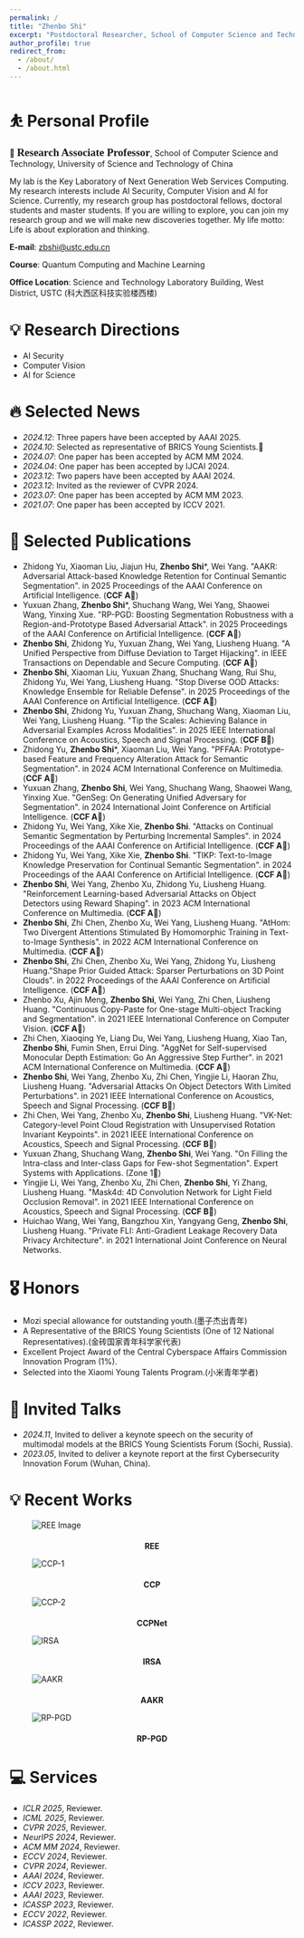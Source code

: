 ```yaml
---
permalink: /
title: "Zhenbo Shi"
excerpt: "Postdoctoral Researcher, School of Computer Science and Technology, University of Science and Technology of China."
author_profile: true
redirect_from: 
  - /about/
  - /about.html
---
```



<span class='anchor' id='about-me'></span>

# ⛹️ Personal Profile
👔 <span style="font-family: 'Times New Roman', serif; font-weight: bold; font-size: 19px;">Research Associate Professor</span>, School of Computer Science and Technology, University of Science and Technology of China

My lab is the Key Laboratory of Next Generation Web Services Computing.
My research interests include AI Security, Computer Vision and AI for Science.
Currently, my research group has postdoctoral fellows, doctoral students and master students.
If you are willing to explore, you can join my research group and we will make new discoveries together.
My life motto: Life is about exploration and thinking.

**E-mail**: zbshi@ustc.edu.cn

**Course**: Quantum Computing and Machine Learning
 
**Office Location**: Science and Technology Laboratory Building, West District, USTC (科大西区科技实验楼西楼)

# 💡 Research Directions
- AI Security
- Computer Vision
- AI for Science


# 🔥 Selected News
- *2024.12*: Three papers have been accepted by AAAI 2025.
- *2024.10*: Selected as representative of BRICS Young Scientists.🎉
- *2024.07*: One paper has been accepted by ACM MM 2024.
- *2024.04*: One paper has been accepted by IJCAI 2024.
- *2023.12*: Two papers have been accepted by AAAI 2024.
- *2023.12*: Invited as the reviewer of CVPR 2024.
- *2023.07*: One paper has been accepted by ACM MM 2023.
- *2021.07*: One paper has been accepted by ICCV 2021.

# 📝 Selected Publications 

- Zhidong Yu, Xiaoman Liu, Jiajun Hu, **Zhenbo Shi***, Wei Yang. "AAKR: Adversarial Attack-based Knowledge Retention for Continual Semantic Segmentation". in 2025 Proceedings of the AAAI Conference on Artificial Intelligence. (**CCF A**🎉)
- Yuxuan Zhang, **Zhenbo Shi***, Shuchang Wang, Wei Yang, Shaowei Wang, Yinxing Xue. "RP-PGD: Boosting Segmentation Robustness with a Region-and-Prototype Based Adversarial Attack". in 2025 Proceedings of the AAAI Conference on Artificial Intelligence. (**CCF A**🎉)
- **Zhenbo Shi**, Zhidong Yu, Yuxuan Zhang, Wei Yang, Liusheng Huang. "A Unified Perspective from Diffuse Deviation to Target Hijacking". in IEEE Transactions on Dependable and Secure Computing. (**CCF A**🎉)
- **Zhenbo Shi**, Xiaoman Liu, Yuxuan Zhang, Shuchang Wang, Rui Shu, Zhidong Yu, Wei Yang, Liusheng Huang. "Stop Diverse OOD Attacks: Knowledge Ensemble for Reliable Defense". in 2025 Proceedings of the AAAI Conference on Artificial Intelligence. (**CCF A**🎉)
- **Zhenbo Shi**, Zhidong Yu, Yuxuan Zhang, Shuchang Wang, Xiaoman Liu, Wei Yang, Liusheng Huang. "Tip the Scales: Achieving Balance in Adversarial Examples Across Modalities". in 2025 IEEE International Conference on Acoustics, Speech and Signal Processing. (**CCF B**🎉)
- Zhidong Yu, **Zhenbo Shi***, Xiaoman Liu, Wei Yang. "PFFAA: Prototype-based Feature and Frequency Alteration Attack for Semantic Segmentation". in 2024 ACM International Conference on Multimedia. (**CCF A**🎉)
- Yuxuan Zhang, **Zhenbo Shi**, Wei Yang, Shuchang Wang, Shaowei Wang, Yinxing Xue. "GenSeg: On Generating Unified Adversary for Segmentation". in 2024 International Joint Conference on Artificial Intelligence. (**CCF A**🎉)
- Zhidong Yu, Wei Yang, Xike Xie, **Zhenbo Shi**. "Attacks on Continual Semantic Segmentation by Perturbing Incremental Samples". in 2024 Proceedings of the AAAI Conference on Artificial Intelligence. (**CCF A**🎉)
- Zhidong Yu, Wei Yang, Xike Xie, **Zhenbo Shi**. "TIKP: Text-to-Image Knowledge Preservation for Continual Semantic Segmentation". in 2024 Proceedings of the AAAI Conference on Artificial Intelligence. (**CCF A**🎉)
- **Zhenbo Shi**, Wei Yang, Zhenbo Xu, Zhidong Yu, Liusheng Huang. "Reinforcement Learning-based Adversarial Attacks on Object Detectors using Reward Shaping". in 2023 ACM International Conference on Multimedia. (**CCF A**🎉)
- **Zhenbo Shi**, Zhi Chen, Zhenbo Xu, Wei Yang, Liusheng Huang. "AtHom: Two Divergent Attentions Stimulated By Homomorphic Training in Text-to-Image Synthesis". in 2022 ACM International Conference on Multimedia. (**CCF A**🎉)
- **Zhenbo Shi**, Zhi Chen, Zhenbo Xu, Wei Yang, Zhidong Yu, Liusheng Huang."Shape Prior Guided Attack: Sparser Perturbations on 3D Point Clouds". in 2022 Proceedings of the AAAI Conference on Artificial Intelligence. (**CCF A**🎉)
- Zhenbo Xu, Ajin Meng, **Zhenbo Shi**, Wei Yang, Zhi Chen, Liusheng Huang. "Continuous Copy-Paste for One-stage Multi-object Tracking and Segmentation". in 2021 IEEE International Conference on Computer Vision. (**CCF A**🎉)
- Zhi Chen, Xiaoqing Ye, Liang Du, Wei Yang, Liusheng Huang, Xiao Tan, **Zhenbo Shi**, Fumin Shen, Errui Ding. "AggNet for Self-supervised Monocular Depth Estimation: Go An Aggressive Step Further". in 2021 ACM International Conference on Multimedia. (**CCF A**🎉)
- **Zhenbo Shi**, Wei Yang, Zhenbo Xu, Zhi Chen, Yingjie Li, Haoran Zhu, Liusheng Huang. "Adversarial Attacks On Object Detectors With Limited Perturbations". in 2021 IEEE International Conference on Acoustics, Speech and Signal Processing. (**CCF B**🎉)
- Zhi Chen, Wei Yang, Zhenbo Xu, **Zhenbo Shi**, Liusheng Huang. "VK-Net: Category-level Point Cloud Registration with Unsupervised Rotation Invariant Keypoints". in 2021 IEEE International Conference on Acoustics, Speech and Signal Processing. (**CCF B**🎉)
- Yuxuan Zhang, Shuchang Wang, **Zhenbo Shi**, Wei Yang. "On Filling the Intra-class and Inter-class Gaps for Few-shot Segmentation". Expert Systems with Applications. (Zone 1🎉)
- Yingjie Li, Wei Yang, Zhenbo Xu, Zhi Chen, **Zhenbo Shi**, Yi Zhang, Liusheng Huang. "Mask4d: 4D Convolution Network for Light Field Occlusion Removal". in 2021 IEEE International Conference on Acoustics, Speech and Signal Processing. (**CCF B**🎉)
- Huichao Wang, Wei Yang, Bangzhou Xin, Yangyang Geng, **Zhenbo Shi**, Liusheng Huang. "Private FLI: Anti-Gradient Leakage Recovery Data Privacy Architecture". in 2021 International Joint Conference on Neural Networks.


# 🎖 Honors
- Mozi special allowance for outstanding youth.(墨子杰出青年)
- A Representative of the BRICS Young Scientists (One of 12 National Representatives).(金砖国家青年科学家代表)
- Excellent Project Award of the Central Cyberspace Affairs Commission Innovation Program (1%).
- Selected into the Xiaomi Young Talents Program.(小米青年学者)


# 💬 Invited Talks
- *2024.11*, Invited to deliver a keynote speech on the security of multimodal models at the BRICS Young Scientists Forum (Sochi, Russia). 
- *2023.05*, Invited to deliver a keynote report at the first Cybersecurity Innovation Forum (Wuhan, China).


# 💡 Recent Works
<figure>
  <img src="../images/REE-1.png" alt="REE Image" title="REE" style="margin-bottom: 20px;" />
  <figcaption style="text-align: center; font-weight: bold;">REE</figcaption>
</figure>

<figure>
  <img src="../images/CCP-1.png" alt="CCP-1" title="CCP" style="margin-bottom: 20px;" />
  <figcaption style="text-align: center; font-weight: bold;">CCP</figcaption>
</figure>

<figure>
  <img src="../images/CCP-2.png" alt="CCP-2" title="CCP" style="margin-bottom: 20px;" />
  <figcaption style="text-align: center; font-weight: bold;">CCPNet</figcaption>
</figure>

<figure>
  <img src="../images/IRSA-1.png" alt="IRSA" title="IRSA" style="margin-bottom: 20px;" />
  <figcaption style="text-align: center; font-weight: bold;">IRSA</figcaption>
</figure>

<figure>
  <img src="../images/AAKR-1.png" alt="AAKR" title="AAKR" style="margin-bottom: 20px;" />
  <figcaption style="text-align: center; font-weight: bold;">AAKR</figcaption>
</figure>

<figure>
  <img src="../images/RP-PGD-1.png" alt="RP-PGD" title="RP-PGD" style="margin-bottom: 20px;" />
  <figcaption style="text-align: center; font-weight: bold;">RP-PGD</figcaption>
</figure>



# 💻 Services
- *ICLR 2025*, Reviewer.
- *ICML 2025*, Reviewer.
- *CVPR 2025*, Reviewer.
- *NeurIPS 2024*, Reviewer.
- *ACM MM 2024*, Reviewer.
- *ECCV 2024*, Reviewer.
- *CVPR 2024*, Reviewer.
- *AAAI 2024*, Reviewer.
- *ICCV 2023*, Reviewer.
- *AAAI 2023*, Reviewer.
- *ICASSP 2023*, Reviewer.
- *ECCV 2022*, Reviewer.
- *ICASSP 2022*, Reviewer.

